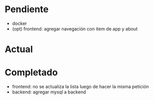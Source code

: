# Pendiente

- docker
- (opt) frontend: agregar navegación con item de app y about

# Actual

# Completado

- frontend: no se actualiza la lista luego de hacer la misma petición
- backend: agregar mysql a backend
